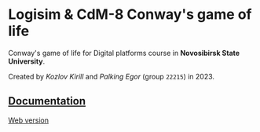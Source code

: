 # Logisim & CdM-8 Conway's game of life

Conway's game of life for Digital platforms course in **Novosibirsk State University**. 

Created by *Kozlov Kirill* and *Palking Egor* (group `22215`) in 2023.

## [Documentation](./docs.md)
[Web version](https://kozlovkv.github.io/game-life/)

